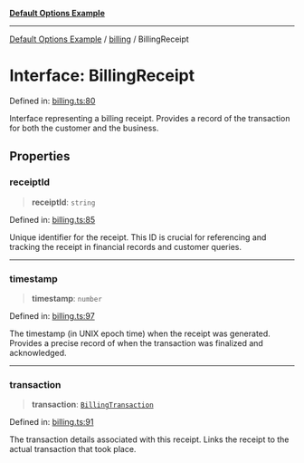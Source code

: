 [**Default Options Example**](../../README.md)

***

[Default Options Example](../../modules.md) / [billing](../README.md) / BillingReceipt

# Interface: BillingReceipt

Defined in: [billing.ts:80](https://github.com/typedoc2md/dummy-typescript-api/blob/main/src/billing.ts#L80)

Interface representing a billing receipt.
Provides a record of the transaction for both the customer and the business.

## Properties

### receiptId

> **receiptId**: `string`

Defined in: [billing.ts:85](https://github.com/typedoc2md/dummy-typescript-api/blob/main/src/billing.ts#L85)

Unique identifier for the receipt. This ID is crucial for referencing and tracking the receipt
in financial records and customer queries.

***

### timestamp

> **timestamp**: `number`

Defined in: [billing.ts:97](https://github.com/typedoc2md/dummy-typescript-api/blob/main/src/billing.ts#L97)

The timestamp (in UNIX epoch time) when the receipt was generated. Provides a precise record of when
the transaction was finalized and acknowledged.

***

### transaction

> **transaction**: [`BillingTransaction`](BillingTransaction.md)

Defined in: [billing.ts:91](https://github.com/typedoc2md/dummy-typescript-api/blob/main/src/billing.ts#L91)

The transaction details associated with this receipt. Links the receipt to the actual transaction
that took place.
